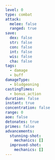 ```yaml
---
level: 0
type: combat
attack:
  melee: false
  ranged: true
save:
  dex: false
  str: false
  con: false
  int: false
  wis: false
  cha: false
tags:
  - damage
  - buff
damageType:
  - bludgeoning
castingTimes:
  - bonus_action
duration: false
instant: true
concentration: false
range: 0
aoe: false
detonates: true
primes: false
advancements:
  stunning-shot:
    mechanics: []
  improved-shot:
    mechanics: []
---
```

